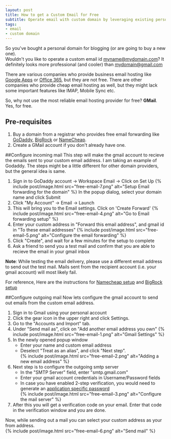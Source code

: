 ```yaml
---
layout: post
title: How to get a Custom Email for Free
subtitle: Operate email with custom domain by leveraging existing personal gmail account
tags:
- email
- custom domain
---
```

So you've bought a personal domain for blogging (or are going to buy a new one).  
Wouldn't you like to operate a custom email id myname@mydomain.com? It definitely looks more professional (and cooler) than mydomain@gmail.com

There are various companies who provide business email hosting like [Google Apps][] or [Office 365][], but they are not free. There are other companies who provide cheap email hosting as well, but they might lack some important features like IMAP, Mobile Sync etc.

So, why not use the most reliable email hosting provider for free? **GMail**. Yes, for free.

<!--more-->
## Pre-requisites
1. Buy a domain from a registrar who provides free email forwarding like [GoDaddy][], [BigRock][] or [NameCheap][].
2. Create a GMail account if you don't already have one.

##Configure incoming mail
This step will make the gmail account to recieve the emails sent to your custom email address.
I am taking an example of Godaddy. The steps might be a little different for other domain providers, but the general idea is same.

1. Sign in to GoDaddy account &rarr; Workspace Email &rarr; Click on Set Up
    {% include post/image.html src="free-email-7.png" alt="Setup Email forwarding for the domain" %}
    In the popup dialog, select your domain name and click Submit
2. Click "My Account" &rarr; Email &rarr; Launch
3. This will bring you to the Email settings. Click on 'Create Forward'
    {% include post/image.html src="free-email-4.png" alt="Go to Email forwarding setup" %}
4. Enter your custom address in "Forward this email address", and gmail id in "To these email addresses"
    {% include post/image.html src="free-email-5.png" alt="Configure the email forwarding" %}
5. Click "Create", and wait for a few minutes for the setup to complete
6. Ask a friend to send you a test mail and confirm that you are able to recieve the email in your gmail inbox

**Note**: While testing the email delivery, please use a different email address to send out the test mail. Mails sent from the recipient account (i.e. your gmail account) will most likely fail.

For reference, Here are the instructions for [Namecheap setup][nc-ins] and [BigRock setup][br-ins]

##Configure outgoing mail
Now lets configure the gmail account to send out emails from the custom email address.

1. Sign in to Gmail using your personal account
2. Click the gear icon in the upper right and click Settings.
3. Go to the "Accounts and Import" tab.
4. Under "Send mail as", click on "Add another email address you own"
    {% include post/image.html src="free-email-1.png" alt="Gmail Settings" %}
5. In the newly opened popup window
    - Enter your name and custom email address
    - Deselect "Treat as an alias", and click "Next step".  
    {% include post/image.html src="free-email-2.png" alt="Adding a new email address" %}
6. Next step is to configure the outgoing smtp server
    - In the "SMTP Server" field, enter "smtp.gmail.com"
    - Enter your gmail account credentials in Username/Password fields
    - In case you have enabled 2-step verification, you would need to generate an [application specific password][app-pwd]  
    {% include post/image.html src="free-email-3.png" alt="Configure the mail server" %}
7. After this you will get a verification code on your email. Enter that code in the verification window and you are done.

Now, while sending out a mail you can select your custom address as your from address.  
    {% include post/image.html src="free-email-6.png" alt="Send mail" %}

[godaddy]: http://www.godaddy.com
[bigrock]: http://www.bigrock.com
[namecheap]: http://www.namecheap.com
[google apps]: http://www.google.com/intx/en_in/enterprise/apps/business/
[office 365]: https://godaddy.com/business/office-365.aspx
[nc-ins]: http://www.namecheap.com/support/knowledgebase/article.aspx/308/76/how-can-i-setup-free-email-forwarding-for-my-domain
[br-ins]: http://manage.bigrock.in/kb/servlet/KBServlet/faq445.html
[app-pwd]: https://support.google.com/accounts/answer/185833?hl=en
